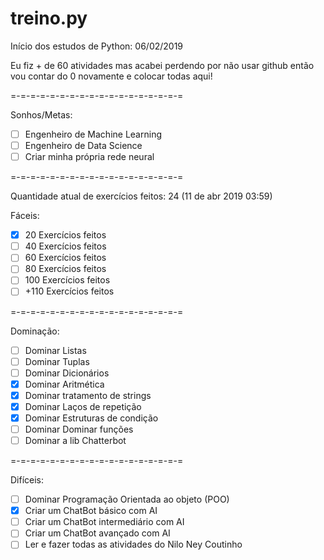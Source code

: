 # treino.py
Início dos estudos de Python: 06/02/2019

Eu fiz + de 60 atividades mas acabei perdendo por não usar github então vou contar do 0 novamente e colocar todas aqui!

=-=-=-=-=-=-=-=-=-=-=-=-=-=-=-=-=-=

  Sonhos/Metas:
- [ ] Engenheiro de Machine Learning
- [ ] Engenheiro de Data Science
- [ ] Criar minha própria rede neural

=-=-=-=-=-=-=-=-=-=-=-=-=-=-=-=-=-=

Quantidade atual de exercícios feitos: 24 (11 de abr 2019 03:59)

  Fáceis:
- [x] 20 Exercícios feitos
- [ ] 40 Exercícios feitos
- [ ] 60 Exercícios feitos
- [ ] 80 Exercícios feitos
- [ ] 100 Exercícios feitos 
- [ ] +110 Exercícios feitos

=-=-=-=-=-=-=-=-=-=-=-=-=-=-=-=-=-=

  Dominação:
- [ ] Dominar Listas
- [ ] Dominar Tuplas
- [ ] Dominar Dicionários
- [x] Dominar Aritmética
- [x] Dominar tratamento de strings
- [x] Dominar Laços de repetição
- [x] Dominar Estruturas de condição
- [ ] Dominar Dominar funções
- [ ] Dominar a lib Chatterbot

=-=-=-=-=-=-=-=-=-=-=-=-=-=-=-=-=-=

  Difíceis:
- [ ] Dominar Programação Orientada ao objeto (POO)
- [x] Criar um ChatBot básico com AI
- [ ] Criar um ChatBot intermediário com AI
- [ ] Criar um ChatBot avançado com AI
- [ ] Ler e fazer todas as atividades do Nilo Ney Coutinho
